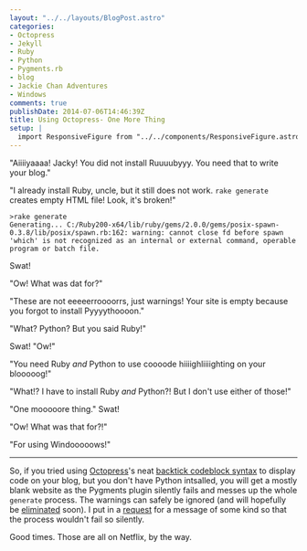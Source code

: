 ```yaml
---
layout: "../../layouts/BlogPost.astro"
categories:
- Octopress
- Jekyll
- Ruby
- Python
- Pygments.rb
- blog
- Jackie Chan Adventures
- Windows
comments: true
publishDate: 2014-07-06T14:46:39Z
title: Using Octopress- One More Thing
setup: |
  import ResponsiveFigure from "../../components/ResponsiveFigure.astro"
---
```


"Aiiiiyaaaa! Jacky! You did not install Ruuuubyyy. You need that to write your blog."

"I already install Ruby, uncle, but it still does not work. `rake generate` creates empty HTML file! Look, it's broken!"

```console
>rake generate
Generating... C:/Ruby200-x64/lib/ruby/gems/2.0.0/gems/posix-spawn-0.3.8/lib/posix/spawn.rb:162: warning: cannot close fd before spawn
'which' is not recognized as an internal or external command, operable program or batch file.
```

Swat!

"Ow! What was dat for?"

"These are not eeeeerroooorrs, just warnings! Your site is empty because you forgot to install Pyyyythoooon."

"What? Python? But you said Ruby!"

Swat! "Ow!"

"You need Ruby *and* Python to use coooode hiiiighliiiighting on your blooooog!"

"What!? I have to install Ruby *and* Python?! But I don't use either of those!"

"One mooooore thing." Swat!

"Ow! What was that for?!"

<ResponsiveFigure
    class_="center"
    src="/images/content_images/uncle_hits_jackie.gif"
    alt="A still from 'Jackie Chan Adventures' showing uncle swatting Jackie on the head."
    title="Will's desktop. Sure, it looks normal to us now..."/>

"For using Windooooows!"

---

So, if you tried using [Octopress](http://octopress.org/)'s neat [backtick codeblock syntax](http://octopress.org/docs/plugins/backtick-codeblock/) to display code on your blog, but you don't have Python intsalled, you will get a mostly blank website as the Pygments plugin silently fails and messes up the whole `generate` process. The warnings can safely be ignored (and will hopefully be [eliminated](https://github.com/tmm1/pygments.rb/pull/90) soon). I put in a [request](https://github.com/tmm1/pygments.rb/issues/130) for a message of some kind so that the process wouldn't fail so silently.

Good times. Those are all on Netflix, by the way.

